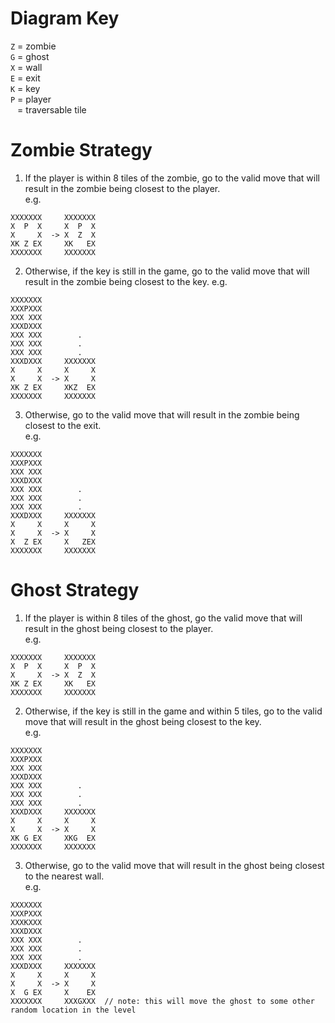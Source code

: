 # Diagram Key
`Z` = zombie  
`G` = ghost  
`X` = wall  
`E` = exit  
`K` = key  
`P` = player  
` ` = traversable tile  

# Zombie Strategy
1. If the player is within 8 tiles of the zombie, go to the valid move that will result in the zombie being closest to the player.  
  e.g.
  ```
  XXXXXXX     XXXXXXX
  X  P  X     X  P  X
  X     X  -> X  Z  X
  XK Z EX     XK   EX
  XXXXXXX     XXXXXXX
  ```
2. Otherwise, if the key is still in the game, go to the valid move that will result in the zombie being closest to the key. 
  e.g.
  ```
  XXXXXXX
  XXXPXXX
  XXX XXX
  XXXDXXX
  XXX XXX        .
  XXX XXX        .
  XXX XXX        .
  XXXDXXX     XXXXXXX
  X     X     X     X
  X     X  -> X     X
  XK Z EX     XKZ  EX
  XXXXXXX     XXXXXXX
  ``` 
3. Otherwise, go to the valid move that will result in the zombie being closest to the exit.  
  e.g.
  ```
  XXXXXXX
  XXXPXXX
  XXX XXX
  XXXDXXX
  XXX XXX        .
  XXX XXX        .
  XXX XXX        .
  XXXDXXX     XXXXXXX
  X     X     X     X
  X     X  -> X     X
  X  Z EX     X   ZEX
  XXXXXXX     XXXXXXX
  ``` 

# Ghost Strategy
1. If the player is within 8 tiles of the ghost, go the valid move that will result in the ghost being closest to the player.  
  e.g.
  ```
  XXXXXXX     XXXXXXX
  X  P  X     X  P  X
  X     X  -> X  Z  X
  XK Z EX     XK   EX
  XXXXXXX     XXXXXXX
  ```
2. Otherwise, if the key is still in the game and within 5 tiles, go to the valid move that will result in the ghost being closest to the key.  
  e.g.
  ```
  XXXXXXX
  XXXPXXX
  XXX XXX
  XXXDXXX
  XXX XXX        .
  XXX XXX        .
  XXX XXX        .
  XXXDXXX     XXXXXXX
  X     X     X     X
  X     X  -> X     X
  XK G EX     XKG  EX
  XXXXXXX     XXXXXXX
  ``` 
3. Otherwise, go to the valid move that will result in the ghost being closest to the nearest wall.  
  e.g.
  ```
  XXXXXXX
  XXXPXXX
  XXXKXXX
  XXXDXXX
  XXX XXX        .
  XXX XXX        .
  XXX XXX        .
  XXXDXXX     XXXXXXX
  X     X     X     X
  X     X  -> X     X
  X  G EX     X    EX
  XXXXXXX     XXXGXXX  // note: this will move the ghost to some other random location in the level
  ``` 
